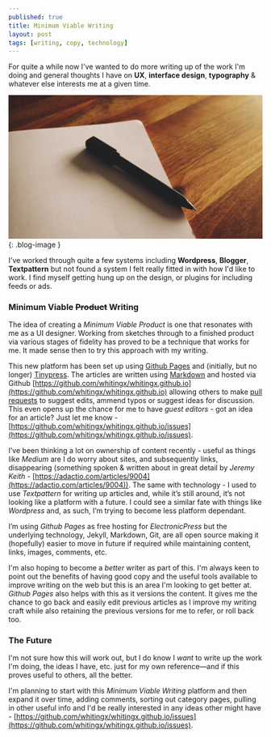 ```yaml
---
published: true
title: Minimum Viable Writing
layout: post
tags: [writing, copy, technology]
---
```

For quite a while now I've wanted to do more writing up of the work I'm doing and general thoughts I have on **UX**, **interface design**, **typography** & whatever else interests me at a given time.

![Pen & Paper](https://raw.githubusercontent.com/whitingx/whitingx.github.io/master/_posts/images/writing.jpg "Pen & Paper"){: .blog-image }

I've worked through quite a few systems including **Wordpress**, **Blogger**, **Textpattern** but not found a system I felt really fitted in with how I'd like to work. I find myself getting hung up on the design, or plugins for including feeds or ads.

### Minimum Viable <s>Product</s> Writing

The idea of creating a _Minimum Viable Product_ is one that resonates with me as a UI designer. Working from sketches through to a finished product via various stages of fidelity has proved to be a technique that works for me. It made sense then to try this approach with my writing.

This new platform has been set up using [Github Pages](https://pages.github.com/) and (initially, but no longer) [Tinypress](https://tinypress.co/). The articles are written using [Markdown](https://help.github.com/articles/github-flavored-markdown/) and hosted via Github [https://github.com/whitingx/whitingx.github.io](https://github.com/whitingx/whitingx.github.io) allowing others to make [pull requests](https://help.github.com/articles/using-pull-requests/) to suggest edits, ammend typos or suggest ideas for discussion. This even opens up the chance for me to have _guest editors_ - got an idea for an article? Just let me know - [https://github.com/whitingx/whitingx.github.io/issues](https://github.com/whitingx/whitingx.github.io/issues).

I’ve been thinking a lot on ownership of content recently - useful as things like _Medium_ are I do worry about sites, and subsequently links, disappearing (something spoken & written about in great detail by _Jeremy Keith_ - [https://adactio.com/articles/9004](https://adactio.com/articles/9004)). The same with technology - I used to use _Textpattern_ for writing up articles and, while it’s still around, it’s not looking like a platform with a future. I could see a similar fate with things like _Wordpress_ and, as such, I’m trying to become less platform dependant.

I’m using _Github Pages_ as free hosting for _ElectronicPress_ but the underlying technology, Jekyll, Markdown, Git, are all open source making it (hopefully) easier to move in future if required while maintaining content, links, images, comments, etc.

I'm also hoping to become a _better_ writer as part of this. I'm always keen to point out the benefits of having good copy and the useful tools available to improve writing on the web but this is an area I'm looking to get better at. _Github Pages_ also helps with this as it versions the content. It gives me the chance to go back and easily edit previous articles as I improve my writing craft while also retaining the previous versions for me to refer, or roll back too.

### The Future

I'm not sure how this will work out, but I do know I _want_ to write up the work I'm doing, the ideas I have, etc. just for my own reference—and if this proves useful to others, all the better.

I'm planning to start with this _Minimum Viable Writing_ platform and then expand it over time, adding comments, sorting out category pages, pulling in other useful info and I'd be really interested in any ideas other might have - [https://github.com/whitingx/whitingx.github.io/issues](https://github.com/whitingx/whitingx.github.io/issues).